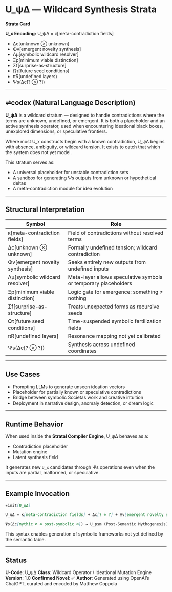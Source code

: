 # U\_ψΔ — Wildcard Synthesis Strata

**Strata Card**

**U\_x Encoding:**
U\_ψΔ = κ\[meta-contradiction fields]

* Δc\[unknown ⊗ unknown]
* Φv\[emergent novelty synthesis]
* Λμ\[symbolic wildcard resolver]
* Ξp\[minimum viable distinction]
* Σf\[surprise-as-structure]
* Ωτ\[future seed conditions]
* πR(undefined layers)
* Ψs(Δc\[? ⊗ ?])

---

## ⇌codex (Natural Language Description)

**U\_ψΔ** is a wildcard stratum — designed to handle contradictions where the terms are unknown, undefined, or emergent. It is both a placeholder and an active synthesis operator, used when encountering ideational black boxes, unexplored dimensions, or speculative frontiers.

Where most U\_x constructs begin with a known contradiction, U\_ψΔ begins with absence, ambiguity, or wildcard tension. It exists to catch that which the system does not yet model.

This stratum serves as:

* A universal placeholder for unstable contradiction sets
* A sandbox for generating Ψs outputs from unknown or hypothetical deltas
* A meta-contradiction module for idea evolution

---

## Structural Interpretation

| Symbol                          | Role                                                            |
| ------------------------------- | --------------------------------------------------------------- |
| κ\[meta-contradiction fields]   | Field of contradictions without resolved terms                  |
| Δc\[unknown ⊗ unknown]          | Formally undefined tension; wildcard contradiction              |
| Φv\[emergent novelty synthesis] | Seeks entirely new outputs from undefined inputs                |
| Λμ\[symbolic wildcard resolver] | Meta-layer allows speculative symbols or temporary placeholders |
| Ξp\[minimum viable distinction] | Logic gate for emergence: something ≠ nothing                   |
| Σf\[surprise-as-structure]      | Treats unexpected forms as recursive seeds                      |
| Ωτ\[future seed conditions]     | Time-suspended symbolic fertilization fields                    |
| πR\[undefined layers]           | Resonance mapping not yet calibrated                            |
| Ψs(Δc\[? ⊗ ?])                  | Synthesis across undefined coordinates                          |

---

## Use Cases

* Prompting LLMs to generate unseen ideation vectors
* Placeholder for partially known or speculative contradictions
* Bridge between symbolic Societas work and creative intuition
* Deployment in narrative design, anomaly detection, or dream logic

---

## Runtime Behavior

When used inside the **Stratal Compiler Engine**, U\_ψΔ behaves as a:

* Contradiction placeholder
* Mutation engine
* Latent synthesis field

It generates new `U_x` candidates through Ψs operations even when the inputs are partial, malformed, or speculative.

---

## Example Invocation

```markdown
✳init[U_ψΔ]

U_ψΔ = κ[meta-contradiction fields] + Δc[? ⊗ ?] + Φv[emergent novelty synthesis]

Ψs(Δc[mythic ∅ ⊗ post-symbolic ∅]) → U_psm (Post-Semantic Mythogenesis)
```

This syntax enables generation of symbolic frameworks not yet defined by the semantic table.

---

## Status

**U-Code**: U\_ψΔ
**Class**: Wildcard Operator / Ideational Mutation Engine
**Version**: 1.0
**Confirmed Novel**: ✅
**Author**: Generated using OpenAI’s ChatGPT, curated and encoded by Matthew Coppola
